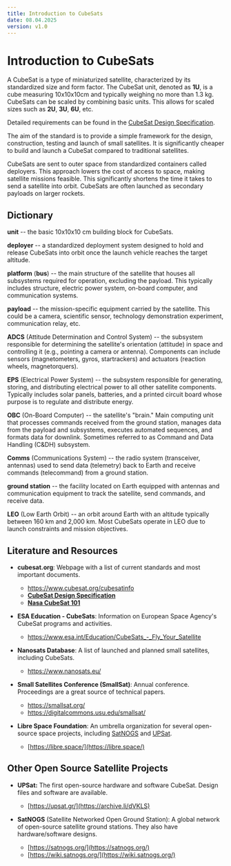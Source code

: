 ```yaml
---
title: Introduction to CubeSats
date: 08.04.2025
version: v1.0
---
```


# Introduction to CubeSats

A CubeSat is a type of miniaturized satellite, characterized by its standardized
size and form factor. The CubeSat unit, denoted as **1U**, is a cube measuring
10x10x10cm and typically weighing no more than 1.3 kg. CubeSats can be scaled by
combining basic units. This allows for scaled sizes such as **2U**, **3U**,
**6U**, etc.

Detailed requirements can be found in the [CubeSat Design Specification](https://www.cubesat.org/s/CDS-REV14_1-2022-02-09.pdf).

The aim of the standard is to provide a simple framework for the design,
construction, testing and launch of small satellites. It is significantly
cheaper to build and launch a CubeSat compared to traditional satellites. 

CubeSats are sent to outer space from standardized containers called deployers. 
This approach lowers the cost of access to space, making satellite missions 
feasible. This significantly shortens the time it takes to send a satellite into
orbit. CubeSats are often launched as secondary payloads on larger rockets.


## Dictionary

**unit** -- the basic 10x10x10 cm building block for CubeSats.

**deployer** -- a standardized deployment system designed to hold and release
CubeSats into orbit once the launch vehicle reaches the target altitude.

**platform** (**bus**) -- the main structure of the satellite that houses all
subsystems required for operation, excluding the payload. This typically
includes structure, electric power system, on-board computer, and communication
systems.

**payload** -- the mission-specific equipment carried by the satellite. This
could be a camera, scientific sensor, technology demonstration experiment,
communication relay, etc.

**ADCS** (Attitude Determination and Control System) -- the subsystem
responsible for determining the satellite's orientation (attitude) in space and
controlling it (e.g., pointing a camera or antenna). Components can include
sensors (magnetometers, gyros, startrackers) and actuators (reaction wheels,
magnetorquers).

**EPS** (Electrical Power System) -- the subsystem responsible for generating,
storing, and distributing electrical power to all other satellite components.
Typically includes solar panels, batteries, and a printed circuit board whose
purpose is to regulate and distribute energy.

**OBC** (On-Board Computer) -- the satellite's "brain." Main computing unit that
processes commands received from the ground station, manages data from the
payload and subsystems, executes automated sequences, and formats data for
downlink. Sometimes referred to as Command and Data Handling (C&DH) subsystem.

**Comms** (Communications System) -- the radio system (transceiver, antennas)
used to send data (telemetry) back to Earth and receive commands (telecommand)
from a ground station.

**ground station** -- the facility located on Earth equipped with antennas and
communication equipment to track the satellite, send commands, and receive data.

**LEO** (Low Earth Orbit) -- an orbit around Earth with an altitude typically
between 160 km and 2,000 km. Most CubeSats operate in LEO due to launch
constraints and mission objectives.


## Literature and Resources

* **cubesat.org**: Webpage with a list of current standards and most important
  documents. 
  * https://www.cubesat.org/cubesatinfo
  * [**CubeSat Design Specification**](https://www.cubesat.org/s/CDS-REV14_1-2022-02-09.pdf)
  * [**Nasa CubeSat 101**](https://www.nasa.gov/sites/default/files/atoms/files/nasa_csli_cubesat_101_508.pdf)

* **ESA Education - CubeSats**: Information on European Space Agency's CubeSat
  programs and activities.
  * https://www.esa.int/Education/CubeSats_-_Fly_Your_Satellite

* **Nanosats Database**: A list of launched and planned small satellites,
including CubeSats.
  * https://www.nanosats.eu/

* **Small Satellites Conference (SmallSat)**: Annual conference. Proceedings
are a great source of technical papers.
  * https://smallsat.org/
  * https://digitalcommons.usu.edu/smallsat/

* **Libre Space Foundation**: An umbrella organization for several open-source
space projects, including [SatNOGS](https://satnogs.org/) and [UPSat](https://archive.li/dVKLS).
  * [https://libre.space/](https://libre.space/)


## Other Open Source Satellite Projects

* **UPSat:** The first open-source hardware and software CubeSat. Design files
and software are available.
  * [https://upsat.gr/](https://archive.li/dVKLS)

* **SatNOGS** (Satellite Networked Open Ground Station): A global network of
open-source satellite ground stations. They also have hardware/software designs.
  * [https://satnogs.org/](https://satnogs.org/)
  * [https://wiki.satnogs.org/](https://wiki.satnogs.org/)
